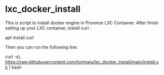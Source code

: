 # lxc_docker_install

This is script to install docker engine in Proxmox LXC Container.
After finish setting up your LXC container, install curl :

  apt install curl

Then you can run the following line:

  curl -sL https://raw.githubusercontent.com/lorimaju/lxc_docker_install/main/install.sh | bash
